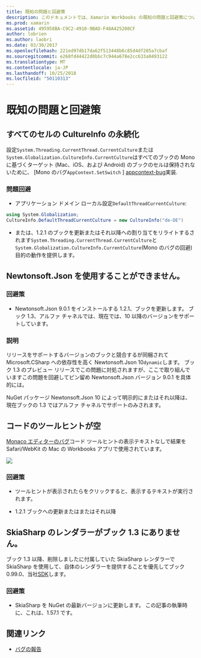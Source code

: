 ```yaml
---
title: 既知の問題と回避策
description: このドキュメントでは、Xamarin Workbooks の既知の問題と回避策について説明します。 これは、CultureInfo 問題や、JSON の問題について説明します。
ms.prod: xamarin
ms.assetid: 495958BA-C9C2-4910-9BAD-F48A425208CF
author: lobrien
ms.author: laobri
ms.date: 03/30/2017
ms.openlocfilehash: 221ed97db17da62f513448b6c85d4df205a7cbaf
ms.sourcegitcommit: e268fd44422d0bbc7c944a678e2cc633a0493122
ms.translationtype: MT
ms.contentlocale: ja-JP
ms.lasthandoff: 10/25/2018
ms.locfileid: "50110313"
---
```

# <a name="known-issues--workarounds"></a>既知の問題と回避策

## <a name="persistence-of-cultureinfo-across-cells"></a>すべてのセルの CultureInfo の永続化

設定`System.Threading.CurrentThread.CurrentCulture`または`System.Globalization.CultureInfo.CurrentCulture`はすべてのブックの Mono に基づくターゲット (Mac、iOS、および Android) のブックのセルは保持されないために、 [Mono のバグ`AppContext.SetSwitch` ] [ appcontext-bug]実装.

### <a name="workarounds"></a>問題回避

* アプリケーション ドメイン ローカル設定`DefaultThreadCurrentCulture`:
```csharp
using System.Globalization;
CultureInfo.DefaultThreadCurrentCulture = new CultureInfo("de-DE")
```

* または、1.2.1 のブックを更新またはそれ以降への割り当てをリライトするされます`System.Threading.CurrentThread.CurrentCulture`と`System.Globalization.CultureInfo.CurrentCulture`(Mono のバグの回避) 目的の動作を提供します。

## <a name="unable-to-use-newtonsoftjson"></a>Newtonsoft.Json を使用することができません。

### <a name="workaround"></a>回避策

* Newtonsoft.Json 9.0.1 をインストールする 1.2.1、ブックを更新します。
  ブック 1.3、アルファ チャネルでは、現在では、10 以降のバージョンをサポートしています。

### <a name="details"></a>説明

リリースをサポートするバージョンのブックと競合するが同梱されて Microsoft.CSharp への依存性を高く Newtonsoft.Json 10`dynamic`します。 ブック 1.3 のプレビュー リリースでこの問題に対処されますが、ここで取り組んでいますこの問題を回避してピン留め Newtonsoft.Json バージョン 9.0.1 を具体的には。

NuGet パッケージ Newtonsoft.Json 10 によって明示的にまたはそれ以降は、現在ブックの 1.3 ではアルファ チャネルでサポートのみされます。

## <a name="code-tooltips-are-blank"></a>コードのツールヒントが空

[Monaco エディターのバグ][ monaco-bug]コード ツールヒントの表示テキストなしで結果を Safari/WebKit の Mac の Workbooks アプリで使用されています。

![](general-images/monaco-signature-help-bug.png)

### <a name="workaround"></a>回避策

* ツールヒントが表示されたらをクリックすると、表示するテキストが実行されます。

* 1.2.1 ブックへの更新またはまたはそれ以降

[appcontext-bug]: https://bugzilla.xamarin.com/show_bug.cgi?id=54448
[monaco-bug]: https://github.com/Microsoft/monaco-editor/issues/408

## <a name="skiasharp-renderers-are-missing-in-workbooks-13"></a>SkiaSharp のレンダラーがブック 1.3 にありません。

ブック 1.3 以降、削除しましたに付属していた SkiaSharp レンダラーで SkiaSharp を使用して、自体のレンダラーを提供することを優先してブック 0.99.0、当社[SDK](~/tools/workbooks/sdk/index.md)します。

### <a name="workaround"></a>回避策

* SkiaSharp を NuGet の最新バージョンに更新します。 この記事の執筆時に、これは、1.57.1 です。

## <a name="related-links"></a>関連リンク

- [バグの報告](~/tools/workbooks/install.md#reporting-bugs)
